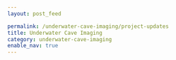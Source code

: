 ```yaml
---
layout: post_feed

permalink: /underwater-cave-imaging/project-updates
title: Underwater Cave Imaging
category: underwater-cave-imaging
enable_nav: true
---
```

